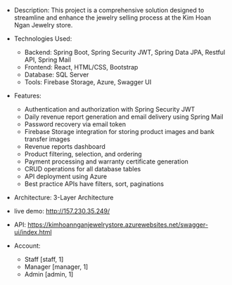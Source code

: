 - Description: This project is a comprehensive solution designed to streamline and enhance the jewelry selling process at the Kim Hoan Ngan Jewelry store.

- Technologies Used:
  + Backend: Spring Boot, Spring Security JWT, Spring Data JPA, Restful API, Spring Mail
  + Frontend: React, HTML/CSS, Bootstrap
  + Database: SQL Server
  + Tools: Firebase Storage, Azure, Swagger UI
 
- Features:
  + Authentication and authorization with Spring Security JWT
  + Daily revenue report generation and email delivery using Spring Mail
  + Password recovery via email token
  + Firebase Storage integration for storing product images and bank transfer images
  + Revenue reports dashboard
  + Product filtering, selection, and ordering
  + Payment processing and warranty certificate generation
  + CRUD operations for all database tables
  + API deployment using Azure
  + Best practice APIs have filters, sort, paginations
- Architecture: 3-Layer Architecture

- live demo: http://157.230.35.249/
- API: https://kimhoannganjewelrystore.azurewebsites.net/swagger-ui/index.html

- Account:
  + Staff [staff, 1]
  + Manager [manager, 1]
  + Admin [admin, 1]
